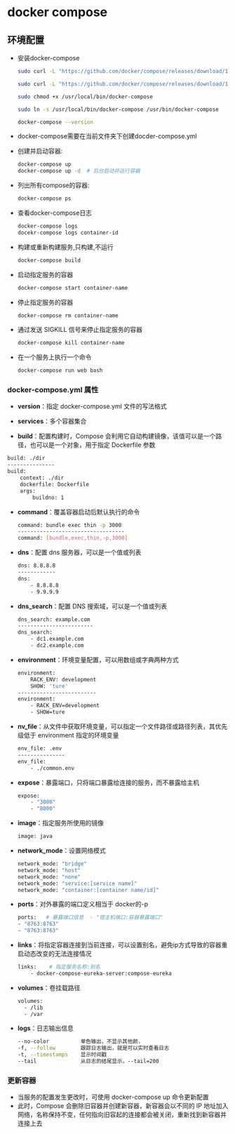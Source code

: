 # docker compose

## 环境配置

- 安装docker-compose

  ```bash
  sudo curl -L "https://github.com/docker/compose/releases/download/1.24.1/docker-compose-$(uname -s)-$(uname -m)" -o /usr/local/bin/docker-compose
  
  sudo curl -L "https://github.com/docker/compose/releases/download/1.24.1/docker-compose-$(uname -s)-$(uname -m)" -o /usr/local/bin/docker-compose
  
  sudo chmod +x /usr/local/bin/docker-compose
  
  sudo ln -s /usr/local/bin/docker-compose /usr/bin/docker-compose
  
  docker-compose --version
  ```

- docker-compose需要在当前文件夹下创建docder-compose.yml

- 创建并启动容器:

  ```bash
  docker-compose up
  docker-compose up -d  # 后台启动并运行容器
  ```

- 列出所有compose的容器:

  ```bash
  docker-compose ps
  ```

- 查看docker-compose日志

  ```bash
  docker-compose logs
  docekr-compose logs container-id
  ```

- 构建或重新构建服务,只构建,不运行

  ```bash
  docker-compose build
  ```

- 启动指定服务的容器

  ```bash
  docker-compose start container-name
  ```

- 停止指定服务的容器

  ```bash
  docker-compose rm container-name
  ```

- 通过发送 SIGKILL 信号来停止指定服务的容器

  ```bash
  docker-compose kill container-name
  ```

- 在一个服务上执行一个命令

  ```bash
  docker-compose run web bash
  ```



### docker-compose.yml 属性

-  **version**：指定 docker-compose.yml 文件的写法格式

-  **services**：多个容器集合

-  **build**：配置构建时，Compose 会利用它自动构建镜像，该值可以是一个路径，也可以是一个对象，用于指定 Dockerfile 参数

  ```bash
  build: ./dir
  ---------------
  build:
      context: ./dir
      dockerfile: Dockerfile
      args:
          buildno: 1
  ```

- **command**：覆盖容器启动后默认执行的命令

  ```bash
  command: bundle exec thin -p 3000
  ----------------------------------
  command: [bundle,exec,thin,-p,3000]
  ```

- **dns**：配置 dns 服务器，可以是一个值或列表

  ```bash
  dns: 8.8.8.8
  ------------
  dns:
      - 8.8.8.8
      - 9.9.9.9
  ```

- **dns_search**：配置 DNS 搜索域，可以是一个值或列表

  ```bash
  dns_search: example.com
  ------------------------
  dns_search:
      - dc1.example.com
      - dc2.example.com
  ```

- **environment**：环境变量配置，可以用数组或字典两种方式

  ```bash
  environment:
      RACK_ENV: development
      SHOW: 'ture'
  -------------------------
  environment:
      - RACK_ENV=development
      - SHOW=ture
  ```
  
- **nv_file**：从文件中获取环境变量，可以指定一个文件路径或路径列表，其优先级低于 environment 指定的环境变量

  ```bash
  env_file: .env
  ---------------
  env_file:
      - ./common.env
  ```

- **expose**：暴露端口，只将端口暴露给连接的服务，而不暴露给主机

  ```bash
  expose:
      - "3000"
      - "8000"
  ```

- **image**：指定服务所使用的镜像

  ```bash
  image: java
  ```

- **network_mode**：设置网络模式

  ```bash
  network_mode: "bridge"
  network_mode: "host"
  network_mode: "none"
  network_mode: "service:[service name]"
  network_mode: "container:[container name/id]"
  ```

- **ports**：对外暴露的端口定义相当于 docker的-p

  ```bash
  ports:   # 暴露端口信息  - "宿主机端口:容器暴露端口"
  - "8763:8763"
  - "8763:8763"
  ```

- **links**：将指定容器连接到当前连接，可以设置别名，避免ip方式导致的容器重启动态改变的无法连接情况

  ```bash
  links:    # 指定服务名称:别名 
      - docker-compose-eureka-server:compose-eureka
  ```

- **volumes**：卷挂载路径

  ```bash
  volumes:
    - /lib
    - /var
  ```

- **logs**：日志输出信息

  ```bash
  --no-color          单色输出，不显示其他颜.
  -f, --follow        跟踪日志输出，就是可以实时查看日志
  -t, --timestamps    显示时间戳
  --tail              从日志的结尾显示，--tail=200
  ```

### 更新容器

- 当服务的配置发生更改时，可使用 docker-compose up 命令更新配置
- 此时，Compose 会删除旧容器并创建新容器，新容器会以不同的 IP 地址加入网络，名称保持不变，任何指向旧容起的连接都会被关闭，重新找到新容器并连接上去